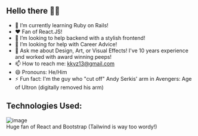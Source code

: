 ## Hello there 👳‍♂️

- 🌱 I’m currently learning Ruby on Rails!
- ❤ Fan of React.JS! 
- 👯 I’m looking to help backend with a stylish frontend!
- 🤔 I’m looking for help with Career Advice!
- 💬 Ask me about Design, Art, or Visual Effects! I've 10 years experience and worked with award winning peeps!
- 📫 How to reach me: kkyz13@gmail.com
- 😄 Pronouns: He/Him
- ⚡ Fun fact: I'm the guy who "cut off" Andy Serkis' arm in Avengers: Age of Ultron (digitally removed his arm)

## Technologies Used:
![image](https://github.com/kkyz13/kkyz13/assets/155720573/d44d2b60-8da0-4db1-8a6d-25d43ac15402) <br/>
Huge fan of React and Bootstrap (Tailwind is way too wordy!)
<!--
**kkyz13/kkyz13** is a ✨ _special_ ✨ repository because its `README.md` (this file) appears on your GitHub profile.

Here are some ideas to get you started:

- 🔭 I’m currently working on ...
- 🌱 I’m currently learning ...
- 👯 I’m looking to collaborate on ...
- 🤔 I’m looking for help with ...
- 💬 Ask me about ...
- 📫 How to reach me: ...
- 😄 Pronouns: ...
- ⚡ Fun fact: ...
-->
